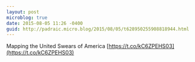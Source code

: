 ```yaml
---
layout: post
microblog: true
date: 2015-08-05 11:26 -0400
guid: http://padraic.micro.blog/2015/08/05/t628950255908818944.html
---
```

Mapping the United Swears of America [https://t.co/kC6ZPEHS03](https://t.co/kC6ZPEHS03)
